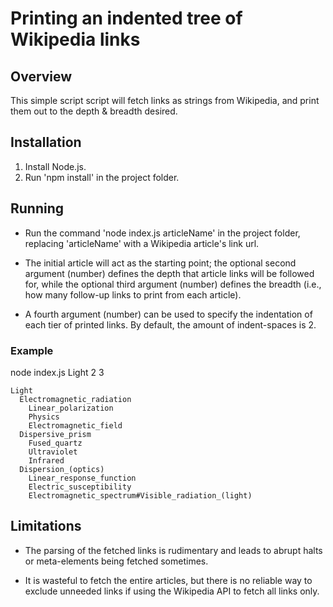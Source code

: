 # Printing an indented tree of Wikipedia links

## Overview

This simple script script will fetch links as strings from Wikipedia, and print them out to the depth & breadth desired.

## Installation

1. Install Node.js.
2. Run 'npm install' in the project folder.

## Running

* Run the command 'node index.js articleName' in the project folder, replacing 'articleName' with a Wikipedia article's link url.

* The initial article will act as the starting point; the optional second argument (number) defines the depth that article links
will be followed for, while the optional third argument (number) defines the breadth (i.e., how many follow-up links to print from each article).

* A fourth argument (number) can be used to specify the indentation of each tier of printed links. By default, the amount of indent-spaces is 2.

### Example

node index.js Light 2 3
```
Light
  Electromagnetic_radiation
    Linear_polarization
    Physics
    Electromagnetic_field
  Dispersive_prism
    Fused_quartz
    Ultraviolet
    Infrared
  Dispersion_(optics)
    Linear_response_function
    Electric_susceptibility
    Electromagnetic_spectrum#Visible_radiation_(light)
```
## Limitations

* The parsing of the fetched links is rudimentary and leads to abrupt halts or meta-elements being fetched sometimes.

* It is wasteful to fetch the entire articles, but there is no reliable way to exclude unneeded links if using the Wikipedia API to fetch all links only.